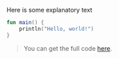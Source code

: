 <!--- TEST_NAME BasicTest --> 

Here is some explanatory text

```kotlin 
fun main() {
    println("Hello, world!")
}
```                         

> You can get the full code [here](test-hidden/example-hidden-01.kt).  

<!--- TEST
Hello, world!
-->
